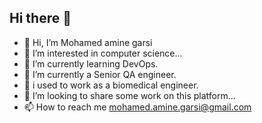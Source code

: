 ## Hi there 👋
- 👋 Hi, I’m Mohamed amine garsi
- 👀 I’m interested in computer science...
- 🌱 I’m currently learning DevOps.
- 🔭 I’m currently a Senior QA engineer.
- 🌱 i used to work as a biomedical engineer.
- 💞️ I’m looking to share some work on this platform...
- 📫 How to reach me mohamed.amine.garsi@gmail.com

<!--
**MohamedAmineGarsi/MohamedAmineGarsi** is a ✨ _special_ ✨ repository because its `README.md` (this file) appears on your GitHub profile.

Here are some ideas to get you started:

- 🔭 I’m currently working on ...
- 🌱 I’m currently learning ...
- 👯 I’m looking to collaborate on ...
- 🤔 I’m looking for help with ...
- 💬 Ask me about ...
- 📫 How to reach me: ...
- 😄 Pronouns: ...
- ⚡ Fun fact: ...
-->
